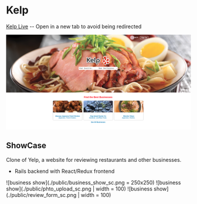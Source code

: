 # Kelp

[Kelp Live](https://kelpp.herokuapp.com/#/) -- Open in a new tab to avoid being redirected

<img src="./public/homepage_screenshot.png" />

## ShowCase

Clone of Yelp, a website for reviewing restaurants and other businesses.

* Rails backend with React/Redux frontend

![business show](./public/business_show_sc.png = 250x250)
![business show](./public/phto_upload_sc.png | width = 100)
![business show](./public/review_form_sc.png | width = 100)
